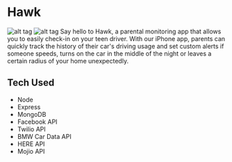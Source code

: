 # Hawk
![alt tag](http://s3.amazonaws.com/challengepost/photos/production/software_photos/000/197/416/datas/xlarge.png?1421010062)
![alt tag](http://s3.amazonaws.com/challengepost/photos/production/software_photos/000/197/417/datas/xlarge.png?1421010062)
Say hello to Hawk, a parental monitoring app that allows you to easily check-in on your teen driver. With our iPhone app, parents can quickly track the history of their car's driving usage and set custom alerts if someone speeds, turns on the car in the middle of the night or leaves a certain radius of your home unexpectedly.

## Tech Used
- Node
- Express
- MongoDB
- Facebook API
- Twilio API
- BMW Car Data API
- HERE API
- Mojio API
